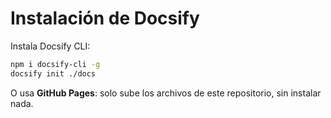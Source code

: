 # Instalación de Docsify

Instala Docsify CLI:
```bash
npm i docsify-cli -g
docsify init ./docs
```

O usa **GitHub Pages**: solo sube los archivos de este repositorio, sin instalar nada.
